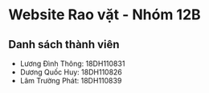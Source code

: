 # Website Rao vặt - Nhóm 12B
## Danh sách thành viên
* Lương Đình Thông: 18DH110831
* Dương Quốc Huy: 18DH110826
* Lâm Trường Phát: 18DH110839
